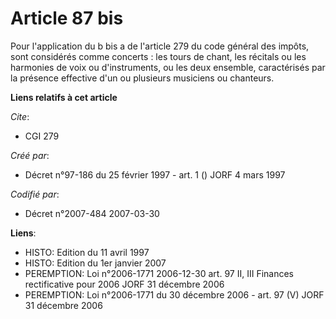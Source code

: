 # Article 87 bis

Pour l'application du b bis a de l'article 279 du code général des impôts, sont considérés comme concerts : les tours de
chant, les récitals ou les harmonies de voix ou d'instruments, ou les deux ensemble, caractérisés par la présence effective
d'un ou plusieurs musiciens ou chanteurs.

**Liens relatifs à cet article**

_Cite_:

  - CGI 279

_Créé par_:

  - Décret n°97-186 du 25 février 1997 - art. 1 () JORF 4 mars 1997

_Codifié par_:

  - Décret n°2007-484 2007-03-30

**Liens**:

  - HISTO: Edition du 11 avril 1997
  - HISTO: Edition du 1er janvier 2007
  - PEREMPTION: Loi n°2006-1771 2006-12-30 art. 97 II, III Finances rectificative pour 2006 JORF 31 décembre 2006
  - PEREMPTION: Loi n°2006-1771 du 30 décembre 2006 - art. 97 (V) JORF 31 décembre 2006
